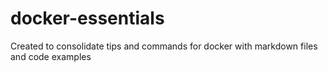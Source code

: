 # docker-essentials
Created to consolidate tips and commands for docker with markdown files and code examples

